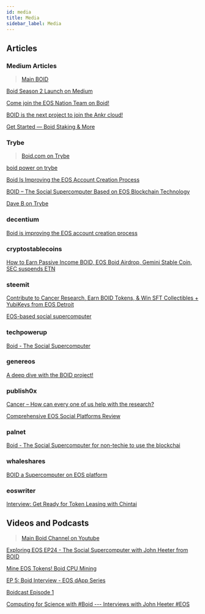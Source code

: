 ```yaml
---
id: media
title: Media
sidebar_label: Media
---
```

## Articles
### Medium Articles
>[Main BOID](https://medium.com/@boidcom)

[Boid Season 2 Launch on Medium](https://medium.com/@boidcom/boid-season-2-launch-640a8b24ded)

[Come join the EOS Nation Team on Boid!](https://medium.com/@eosnationbp/come-join-the-eos-nation-team-on-boid-9263379da0e1)

[BOID is the next project to join the Ankr cloud!](https://medium.com/ankr-network/boid-is-the-next-blockchain-project-to-host-their-nodes-on-the-ankr-cloud-c6339302e48f)

[Get Started — Boid Staking & More](https://medium.com/@cybercodetwins/get-started-boid-staking-more-1bf21c9d997f)

### Trybe
>[Boid.com on Trybe](https://trybe.one/user/903)

[boid power on trybe](https://trybe.one/boid-power)

[Boid Is Improving the EOS Account Creation Process](https://trybe.one/boid-is-improving-the-eos-account-creation-process)

[BOID – The Social Supercomputer Based on EOS Blockchain Technology](https://trybe.one/boid-the-social-supercomputer-based-on-eos-blockchain-technology/)

[Dave B on Trybe](https://trybe.one/user/20943)

### decentium
[Boid is improving the EOS account creation process](https://decentium.org/johnatboid11/boid-is-impr4)


### cryptostablecoins
[How to Earn Passive Income BOID, EOS Boid Airdrop, Gemini Stable Coin, SEC suspends ETN](http://www.cryptostablecoins.io/how-to-earn-passive-income-boid-eos-boid-airdrop-gemini-stable-coin-sec-suspends-etn/)


### steemit
[Contribute to Cancer Research, Earn BOID Tokens, & Win SFT Collectibles + YubiKeys from EOS Detroit](https://steemit.com/eos/@eos.detroit/contribute-to-cancer-research-earn-boid-tokens-and-win-sft-collectibles-yubikeys-from-eos-detroit)

[EOS-based social supercomputer](https://steemhunt.com/@drycounty/boid-eos-based-social-supercomputer)


### techpowerup
[Boid - The Social Supercomputer](https://www.techpowerup.com/forums/threads/boid-the-social-supercomputer.246824/)


### genereos
[A deep dive with the BOID project!](https://www.genereos.io/index.php/2019/04/16/a-deep-dive-with-the-boid-project/)


### publish0x
[Cancer – How can every one of us help with the research?](https://www.publish0x.com/i-seth/cancer-how-can-every-one-us-help-research-xpxxoo)

[Comprehensive EOS Social Platforms Review](https://www.publish0x.com/at-scottcbusiness/comprehensive-eos-social-platforms-review-xqevky)

### palnet
[Boid - The Social Supercomputer for non-techie to use the blockchai](https://www.palnet.io/steemhunt/@okahjul/boid-the-social-supercomputer-for-non-techie-to-use-the-blockchai)


### whaleshares
[BOID a Supercomputer on EOS platform](https://whaleshares.io/@cryptomaniacsgr/boid-a-supercomputer-on-eos-platform)

### eoswriter
[Interview: Get Ready for Token Leasing with Chintai](https://www.eoswriter.io/96154_interview-get-ready-for-token-leasing-with-chintai.eos)

## Videos and Podcasts
>[Main Boid Channel on Youtube](https://www.youtube.com/channel/UCL4I3DksM41qPKih2PbiQ7g_)

[Exploring EOS EP24 - The Social Supercomputer with John Heeter from BOID](https://www.youtube.com/watch?v=Lq_lTXX03NE&feature=emb_title)

[Mine EOS Tokens! Boid CPU Mining](https://www.youtube.com/watch?v=BNXk4qjfmCk&feature=emb_title)

[EP 5: Boid Interview - EOS dApp Series](https://podcasts.apple.com/us/podcast/ep-5-boid-interview-eos-dapp-series/id1412544850?i=1000419871304)

[Boidcast Episode 1](https://anchor.fm/boidcast/episodes/Boidcast-Episode-1-e7mfg1)

[Computing for Science with #Boid --- Interviews with John Heeter #EOS](https://www.youtube.com/watch?v=rXgteNkhaMY)